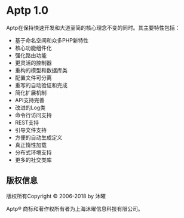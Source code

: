 Aptp 1.0
===============

Aptp在保持快速开发和大道至简的核心理念不变的同时。其主要特性包括：

 + 基于命名空间和众多PHP新特性
 + 核心功能组件化
 + 强化路由功能
 + 更灵活的控制器
 + 重构的模型和数据库类
 + 配置文件可分离
 + 重写的自动验证和完成
 + 简化扩展机制
 + API支持完善
 + 改进的Log类
 + 命令行访问支持
 + REST支持
 + 引导文件支持
 + 方便的自动生成定义
 + 真正惰性加载
 + 分布式环境支持
 + 更多的社交类库


## 版权信息

版权所有Copyright © 2006-2018 by 沐曜


Aptp® 商标和著作权所有者为上海沐曜信息科技有限公司。

